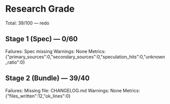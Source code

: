 # Research Grade
Total: 39/100 — redo

## Stage 1 (Spec) — 0/60
Failures: Spec missing
Warnings: None
Metrics: {"primary_sources":0,"secondary_sources":0,"speculation_hits":0,"unknown_ratio":0}

## Stage 2 (Bundle) — 39/40
Failures: Missing file: CHANGELOG.md
Warnings: None
Metrics: {"files_written":12,"ok_lines":0}